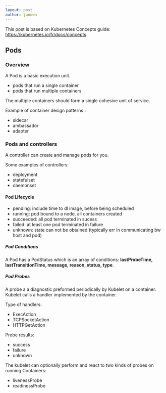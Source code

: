 ```yaml
---
layout: post
author: junowa
---
```


This post is based on Kubernetes Concepts guide: https://kubernetes.io/fr/docs/concepts.

## Pods

### Overview

A Pod is a basic execution unit.

- pods that run a single container
- pods that run multiple containers

The multiple containers should form a single cohesive unit of service.  

Example of container design patterns :
- sidecar
- ambassador
- adapter

### Pods and controllers

A controller can create and manage pods for you.

Some examples of controllers:
- deployment
- statefulset
- daemonset

#### Pod Lifecycle

- pending: include time to dl image, before being scheduled
- running: pod bound to a node, all containers created
- succeeded: all pod terminated in sucess
- failed: at least one pod terminated in failure
- unknown: state can not be obtained (typically err in communicating bw host and pod)


##### Pod Conditions

A Pod has a PodStatus which is an array of conditions: **lastProbeTime, lastTransitionTime, message, reason, status, type**.
    
##### Pod Probes

A probe a a diagnostic preformed periodically by Kubelet on a container.
Kubelet calls a handler implemented by the container.

Type of handlers:
- ExecAction
- TCPSocketAction
- HTTPGetAction

Probe results:
- success
- failure
- unknown

The kubelet can optionally perform and react to two kinds of probes on running Containers:
- livenessProbe
- readinessProbe




 